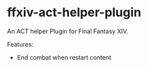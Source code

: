 # ffxiv-act-helper-plugin
An ACT helper Plugin for Final Fantasy XIV.

Features:
* End combat when restart content
